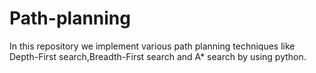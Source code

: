 # Path-planning
In this repository we implement various path planning techniques like Depth-First search,Breadth-First search and A* search by using python.


